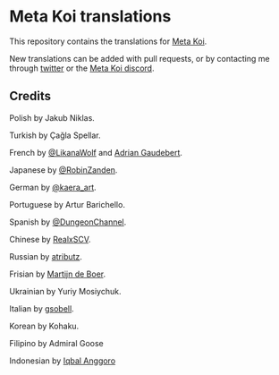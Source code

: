 # Meta Koi translations
This repository contains the translations for [Meta Koi](https://github.com/jobtalle/koi).

New translations can be added with pull requests, or by contacting me through [twitter](https://twitter.com/jobtalle) or the [Meta Koi discord](https://discord.gg/bw3ZFe63Qg).

## Credits

Polish by Jakub Niklas.

Turkish by Çağla Spellar.

French by [@LikanaWolf](https://twitter.com/LikanaWolf) and [Adrian Gaudebert](http://adrian.gaudebert.fr/).

Japanese by [@RobinZanden](https://twitter.com/RobinZanden).

German by [@kaera_art](https://www.instagram.com/kaera_art/).

Portuguese by Artur Barichello.

Spanish by [@DungeonChannel](https://twitter.com/DungeonChannel).

Chinese by [RealxSCV](https://github.com/RealxSCV).

Russian by [atributz](https://github.com/atributz).

Frisian by [Martijn de Boer](https://github.com/sexybiggetje).

Ukrainian by Yuriy Mosiychuk.

Italian by [gsobell](https://github.com/gsobell).

Korean by Kohaku.

Filipino by Admiral Goose

Indonesian by [Iqbal Anggoro](https://b4le.my.id/)
